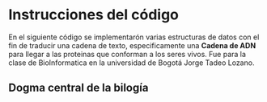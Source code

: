 # Instrucciones del código

En el siguiente código se implementarón varias estructuras de datos con el fin de traducir una cadena de texto, 
especificamente una **Cadena de ADN** para llegar a las proteinas que conforman a los seres vivos.
Fue para la clase de BioInformatica en la universidad de Bogotá Jorge Tadeo Lozano.

## Dogma central de la bilogía